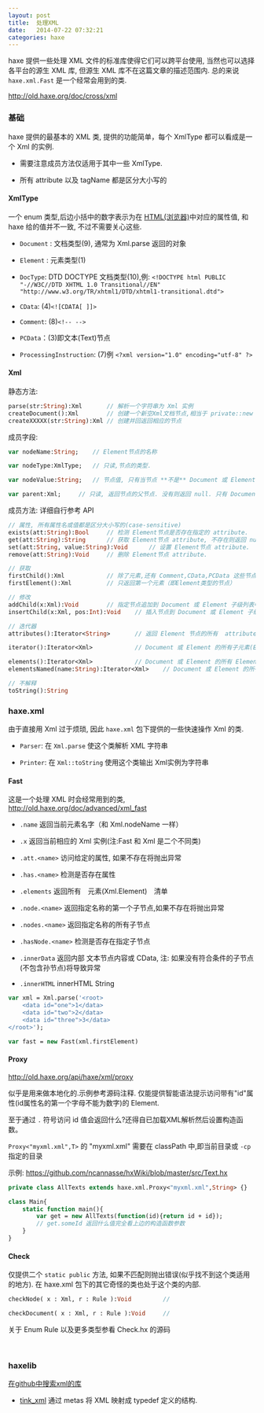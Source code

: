 ```yaml
---
layout: post
title:  处理XML
date:	2014-07-22 07:32:21
categories: haxe
---
```



haxe 提供一些处理 XML 文件的标准库使得它们可以跨平台使用, 当然也可以选择各平台的源生 XML 库, 但源生 XML 库不在这篇文章的描述范围内. 总的来说 `haxe.xml.Fast` 是一个经常会用到的类.

http://old.haxe.org/doc/cross/xml

<!-- more -->

### 基础

haxe 提供的最基本的 XML 类, 提供的功能简单，每个 XmlType 都可以看成是一个 Xml 的实例. 

 * 需要注意成员方法仅适用于其中一些 XmlType.

 * 所有 attribute 以及 tagName 都是区分大小写的

#### XmlType

一个 enum 类型,后边小括中的数字表示为在 [HTML(浏览器)](http://www.w3.org/TR/1998/REC-DOM-Level-1-19981001/level-one-core.html)中对应的属性值, 和 haxe 给的值并不一致, 不过不需要关心这些.

 * `Document` : 文档类型(9), 通常为 Xml.parse 返回的对象

 * `Element` : 元素类型(1)

 * `DocType`: DTD DOCTYPE 文档类型(10),例: `<!DOCTYPE html PUBLIC "-//W3C//DTD XHTML 1.0 Transitional//EN" "http://www.w3.org/TR/xhtml1/DTD/xhtml1-transitional.dtd">`

 * `CData`:  (4)`<![CDATA[ ]]>`

 * `Comment`:  (8)`<!-- -->`

 * `PCData`：(3)即文本(Text)节点

 * `ProcessingInstruction`: (7)例 `<?xml version="1.0" encoding="utf-8" ?>` 

#### Xml

静态方法:

```haxe
parse(str:String):Xml		// 解析一个字符串为 Xml 实例
createDocument():Xml		// 创建一个新空Xml文档节点,相当于 private::new Xml()
createXXXXX(str:String):Xml	// 创建并回返回相应的节点
```

成员字段:

```haxe
var nodeName:String;	// Element节点的名称

var nodeType:XmlType;	// 只读,节点的类型.

var nodeValue:String;	// 节点值, 只有当节点 **不是** Document 或 Element 类型时才有效.

var parent:Xml;		// 只读, 返回节点的父节点. 没有则返回 null. 只有 Document 或 Element 才能作为父节点.
```

成员方法: 详细自行参考 API

```haxe
// 属性, 所有属性名或值都是区分大小写的(case-sensitive)
exists(att:String):Bool		// 检测 Element节点是否存在指定的 attribute.
get(att:String):String		// 获取 Element节点 attribute, 不存在则返回 null.
set(att:String, value:String):Void		// 设置 Element节点 attribute.
remove(att:String):Void		// 删除 Element节点 attribute.

// 获取
firstChild():Xml			// 除了元素,还有 Comment,CData,PCData 这些节点,
firstElement():Xml			// 只返回第一个元素（即Element类型的节点）

// 修改
addChild(x:Xml):Void		// 指定节点追加到 Document 或 Element 子级列表中
insertChild(x:Xml, pos:Int):Void	// 插入节点到 Document 或 Element 子级列表的指定位置, 0 表示最前

// 迭代器
attributes():Iterator<String>		// 返回 Element 节点的所有  attribute names

iterator():Iterator<Xml>			// Document 或 Element 的所有子元素(Element,PCData,CData.....)

elements():Iterator<Xml>			// Document 或 Element 的所有 Element 子元素
elementsNamed(name:String):Iterator<Xml>	// Document 或 Element 的所有指定了名称的 Element 子元素

// 不解释
toString():String
```

### haxe.xml

由于直接用 Xml 过于烦琐, 因此 `haxe.xml` 包下提供的一些快速操作 Xml 的类.

 * `Parser`: 在 `Xml.parse` 使这个类解析 XML 字符串

 * `Printer`: 在 `Xml::toString` 使用这个类输出 Xml实例为字符串

#### Fast

这是一个处理 XML 时会经常用到的类, http://old.haxe.org/doc/advanced/xml_fast

 * `.name` 返回当前元素名字（和 Xml.nodeName 一样）

 * `.x` 返回当前相应的 Xml 实例(注:Fast 和 Xml 是二个不同类)

 * `.att.<name>` 访问给定的属性, 如果不存在将抛出异常

 * `.has.<name>` 检测是否存在属性

 * `.elements` 返回所有　元素(Xml.Element)　清单

 * `.node.<name>` 返回指定名称的第一个子节点,如果不存在将抛出异常

 * `.nodes.<name>` 返回指定名称的所有子节点

 * `.hasNode.<name>` 检测是否存在指定子节点

 * `.innerData` 返回内部 文本节点内容或 CData, 注: 如果没有符合条件的子节点(不包含孙节点)将导致异常

 * `.innerHTML` innerHTML String

```haxe
var xml = Xml.parse('<root>
	<data id="one">1</data>
	<data id="two">2</data>
	<data id="three">3</data>
</root>');

var fast = new Fast(xml.firstElement)
```

#### Proxy

http://old.haxe.org/api/haxe/xml/proxy

似乎是用来做本地化的.示例参考源码注释. 仅能提供智能语法提示访问带有"id"属性(id属性名的第一个字母不能为数字)的 Element. 

至于通过 `.` 符号访问 id 值会返回什么?还得自已加载XML解析然后设置构造函数。

`Proxy<"myxml.xml",T>` 的 "myxml.xml" 需要在 classPath 中,即当前目录或 `-cp` 指定的目录

示例: https://github.com/ncannasse/hxWiki/blob/master/src/Text.hx

```haxe
private class AllTexts extends haxe.xml.Proxy<"myxml.xml",String> {}

class Main{
	static function main(){
		var get = new AllTexts(function(id){return id + id});
		// get.someId 返回什么值完全看上边的构造函数参数
	}
}
```

#### Check

仅提供二个 `static public` 方法, 如果不匹配则抛出错误(似乎找不到这个类适用的地方). 在 haxe.xml 包下的其它奇怪的类也处于这个类的内部.

```haxe
checkNode( x : Xml, r : Rule ):Void			// 

checkDocument( x : Xml, r : Rule ):Void		//
```
关于 Enum Rule 以及更多类型参看 Check.hx 的源码

<br />

### haxelib

[在github中搜索xml的库](https://github.com/search?o=desc&q=xml+language%3Ahaxe&s=stars&type=Repositories&utf8=%E2%9C%93)

 * [tink_xml](https://github.com/haxetink/tink_xml) 通过 metas 将 XML 映射成 typedef 定义的结构.

